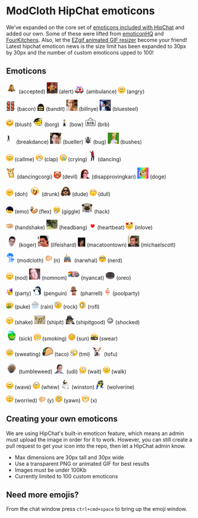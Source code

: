 # ModCloth HipChat emoticons

We've expanded on the core set of [emoticons included with HipChat](http://hipchat-emoticons.nyh.name) and added our own.
Some of these were lifted from [emoticonHQ](http://emoticonhq.com/skypeemoticons.html) and [FourKitchens](https://github.com/fourkitchens/hipchat-emoticons).
Also, let the [EZgif animated GIF resizer](http://ezgif.com/resize) become your friend!
Latest hipchat emoticon news is the size limit has been expanded to 30px by 30px and the number of custom emoticons upped to 100!

## Emoticons

![accepted](src/accepted.gif) (accepted)
![alert](src/alert.gif) (alert)
![ambulance](src/ambulance.gif) (ambulance)
![angry](src/angry.gif) (angry)

![bacon](src/bacon.png) (bacon)
![bandit](src/bandit.gif) (bandit)
![billnye](src/billnye.gif) (billnye)
![bluesteel](src/bluesteel.gif) (bluesteel)

![blush](src/blush.gif) (blush)
![png](src/borg.png) (borg)
![bow](src/bow.gif) (bow)
![brb](src/brb.png) (brb)

![breakdance](src/breakdance.gif) (breakdance)
![bueller](src/bueller.gif) (bueller)
![bug](src/bug.gif) (bug)
![bushes](src/bushes.gif) (bushes)

![callme](src/callme.gif) (callme)
![clap](src/clap.gif) (clap)
![crying](src/crying.gif) (crying)
![dancing](src/dancing.gif) (dancing)

![dancingcorgi](src/dancingcorgi.gif) (dancingcorgi)
![devil](src/devil.gif) (devil)
![disapprovingkari](src/disapprovingkari.png) (disapprovingkari)
![doge](src/doge.gif) (doge)

![doh](src/doh.gif) (doh)
![drunk](src/drunk.gif) (drunk)
![dude](src/dude.png) (dude)
![dull](src/dull.gif) (dull)

![emo](src/emo.gif) (emo)
![flex](src/flex.gif) (flex)
![giggle](src/giggle.gif) (giggle)
![hack](src/hack.png) (hack)

![handshake](src/handshake.gif) (handshake)
![headbang](src/headbang.gif) (headbang)
![heartbeat](src/heartbeat.gif) (heartbeat)
![inlove](src/inlove.gif) (inlove)

![koger](src/koger.png) (koger)
![lifeishard](src/lifeishard.gif) (lifeishard)
![macatoontown](src/macatoontown.jpg) (macatoontown)
![michaelscott](src/michaelscott.gif) (michaelscott)

![modcloth](src/modcloth.png) (modcloth)
![n](src/n.gif) (n)
![narwhal](src/narwhal.png) (narwhal)
![nerd](src/nerd.gif) (nerd)

![nod](src/nod.gif) (nod)
![nomnom](src/nomnom.gif) (nomnom)
![nyancat](src/nyancat.gif) (nyancat)
![oreo](src/oreo.png) (oreo)

![party](src/party.gif) (party)
![penguin](src/penguin.gif) (penguin)
![pharrell](src/pharrell.png) (pharrell)
![poolparty](src/poolparty.gif) (poolparty)

![puke](src/puke.gif) (puke)
![rain](src/rain.gif) (rain)
![rock](src/rock.gif) (rock)
![rofl](src/rofl.gif) (rofl)

![shake](src/shake.gif) (shake)
![shipit](src/shipit.jpg) (shipit)
![shipitgood](src/shipitgood.png) (shipitgood)
![shocked](src/shocked.gif) (shocked)

![sick](src/sick.gif) (sick)
![smoking](src/smoking.gif) (smoking)
![sun](src/sun.gif) (sun)
![swear](src/swear.gif) (swear)

![sweating](src/sweating.gif) (sweating)
![taco](src/taco.png) (taco)
![tmi](src/tmi.gif) (tmi)
![tofu](src/tofu.png) (tofu)

![tumbleweed](src/tumbleweed.gif) (tumbleweed)
![udi](src/udi.png) (udi)
![wait](src/wait.gif) (wait)
![walk](src/wave.gif) (walk)

![wave](src/wave.gif) (wave)
![whew](src/whew.gif) (whew)
![winston](src/winston.png) (winston)
![wolverine](src/wolverine.gif) (wolverine)

![worried](src/worried.gif) (worried)
![y](src/y.gif) (y)
![yawn](src/yawn.gif) (yawn)
![x](src/x.gif) (x)

## Creating your own emoticons

We are using HipChat's built-in emoticon feature, which means an admin must upload the image in order for it to work. However, you can still create a pull request to get your icon into the repo, then let a HipChat admin know.

* Max dimensions are 30px tall and 30px wide
* Use a transparent PNG or animated GIF for best results
* Images must be under 100Kb
* Currently limited to 100 custom emoticons

## Need more emojis?

From the chat window press `ctrl+cmd+space` to bring up the emoji window.
